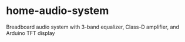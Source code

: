 # home-audio-system
Breadboard audio system with 3-band equalizer, Class-D amplifier, and Arduino TFT display
